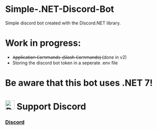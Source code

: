 # Simple-.NET-Discord-Bot
Simple discord bot created with the Discord.NET library. 

# Work in progress:
- A̶p̶p̶l̶i̶c̶a̶t̶i̶o̶n̶ ̶C̶o̶m̶m̶a̶n̶d̶s̶ ̶ ̶(̶S̶l̶a̶s̶h̶-̶C̶o̶m̶m̶a̶n̶d̶s̶)̶  (done in v2)
- Storing the discord bot token in a seperate .env file

# Be aware that this bot uses .NET 7!

# <img src="https://assets-global.website-files.com/6257adef93867e50d84d30e2/636e0a6a49cf127bf92de1e2_icon_clyde_blurple_RGB.png" alt="Discord Icon" width="30"/>   Support Discord
### [Discord](https://dsc.gg/edulu)

